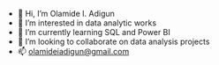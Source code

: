 - 👋 Hi, I’m Olamide I. Adigun
- 👀 I’m interested in data analytic works
- 🌱 I’m currently learning SQL and Power BI
- 💞️ I’m looking to collaborate on data analysis projects
- 📫 olamideiadigun@gmail.com

<!---
adeolamie/adeolamie is a ✨ special ✨ repository because its `README.md` (this file) appears on your GitHub profile.
You can click the Preview link to take a look at your changes.
--->
